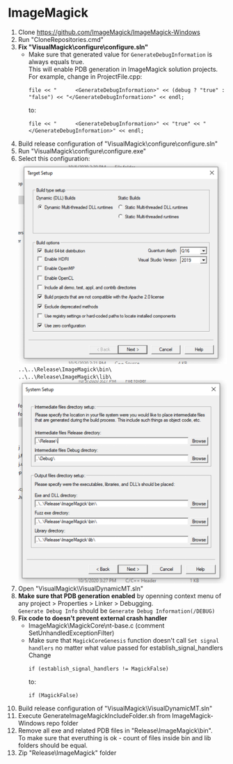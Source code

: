 # ImageMagick

1. Clone https://github.com/ImageMagick/ImageMagick-Windows
2. Run "CloneRepositories.cmd"
3. **Fix "VisualMagick\configure\configure.sln"**
   - Make sure that generated value for `GenerateDebugInformation` is always equals true.<br>
     This will enable PDB generation in ImageMagick solution projects.<br>
     For example, change in ProjectFile.cpp:
     ```
     file << "      <GenerateDebugInformation>" << (debug ? "true" : "false") << "</GenerateDebugInformation>" << endl;
     ```
     to:
     ```
     file << "      <GenerateDebugInformation>" << "true" << "</GenerateDebugInformation>" << endl;
     ```
4. Build release configuration of "VisualMagick\configure\configure.sln"
5. Run "VisualMagick\configure\configure.exe"
6. Select this configuration:<br>
   <img src="./ImageMagickConfiguration1.png"><br>
   `..\..\Release\ImageMagick\bin\`<br>
   `..\..\Release\ImageMagick\lib\`<br>
   <img src="./ImageMagickConfiguration2.png"><br>
7. Open "VisualMagick\VisualDynamicMT.sln"
8. **Make sure that PDB generation enabled** by openning context menu of any project > Properties > Linker > Debugging. <br>
   `Generate Debug Info` should be `Generate Debug Information(/DEBUG)`
9. **Fix code to doesn't prevent external crash handler**
   - ImageMagick\MagickCore\nt-base.c (comment SetUnhandledExceptionFilter)
   - Make sure that `MagickCoreGenesis` function doesn't call `Set signal handlers` no matter what value passed for establish_signal_handlers<br>
     Change<br>
     ```
     if (establish_signal_handlers != MagickFalse)
     ```
     to:
     ```
     if (MagickFalse)
     ```
10. Build release configuration of "VisualMagick\VisualDynamicMT.sln"
11. Execute GenerateImageMagickIncludeFolder.sh from ImageMagick-Windows repo folder
12. Remove all exe and related PDB files in "Release\ImageMagick\bin".<br>
    To make sure that everuthing is ok - count of files inside bin and lib folders should be equal.
13. Zip "Release\ImageMagick" folder
